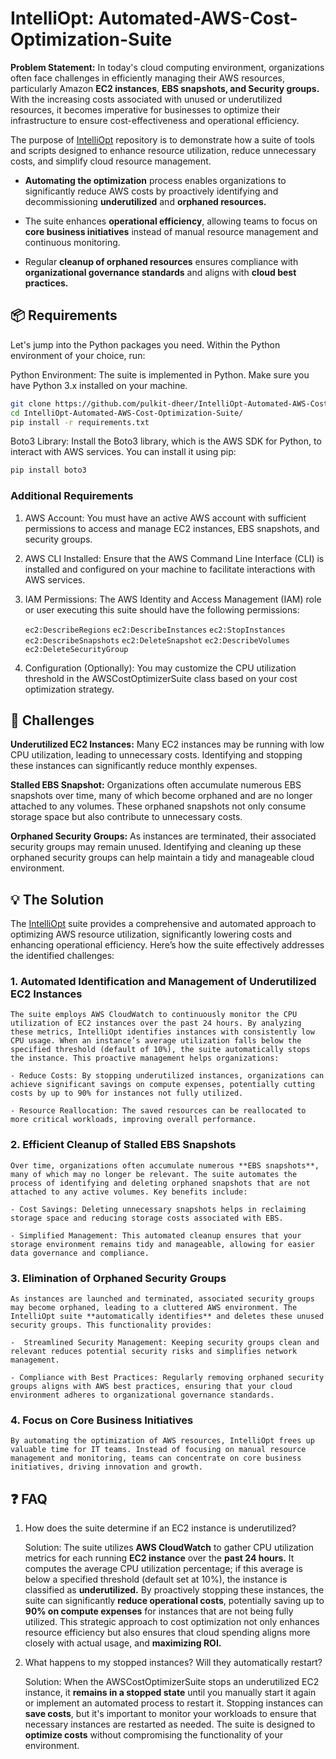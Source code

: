 # IntelliOpt: Automated-AWS-Cost-Optimization-Suite

**Problem Statement:**  In today's cloud computing environment, organizations often face challenges in efficiently managing their AWS resources, particularly Amazon **EC2 instances**, **EBS snapshots, and Security groups.** With the increasing costs associated with unused or underutilized resources, it becomes imperative for businesses to optimize their infrastructure to ensure cost-effectiveness and operational efficiency.


The purpose of [IntelliOpt](https://github.com/pulkit-dheer/IntelliOpt-Automated-AWS-Cost-Optimization-Suite.git) repository is to demonstrate how a suite of tools and scripts designed to enhance resource utilization, reduce unnecessary costs, and simplify cloud resource management.


- **Automating the optimization** process enables organizations to significantly reduce AWS costs by proactively identifying and decommissioning **underutilized** and **orphaned resources.**

- The suite enhances **operational efficiency**, allowing teams to focus on **core business initiatives** instead of manual resource management and continuous monitoring.

- Regular **cleanup of orphaned resources** ensures compliance with **organizational governance standards** and aligns with **cloud best practices.**


## 📦 Requirements

Let's jump into the Python packages you need. Within the Python environment of your choice, run:

Python Environment: The suite is implemented in Python. Make sure you have Python 3.x installed on your machine.


```bash
git clone https://github.com/pulkit-dheer/IntelliOpt-Automated-AWS-Cost-Optimization-Suite.git
cd IntelliOpt-Automated-AWS-Cost-Optimization-Suite/
pip install -r requirements.txt
```

Boto3 Library: Install the Boto3 library, which is the AWS SDK for Python, to interact with AWS services. You can install it using pip:

```bash
pip install boto3
```


### Additional Requirements

1. AWS Account: You must have an active AWS account with sufficient permissions to access and manage EC2 instances, EBS snapshots, and security groups.

2. AWS CLI Installed: Ensure that the AWS Command Line Interface (CLI) is installed and configured on your machine to facilitate interactions with AWS services.

3. IAM Permissions: The AWS Identity and Access Management (IAM) role or user executing this suite should have the following permissions:

    `ec2:DescribeRegions` 
    `ec2:DescribeInstances`
    `ec2:StopInstances`
    `ec2:DescribeSnapshots`
    `ec2:DeleteSnapshot`
    `ec2:DescribeVolumes`
    `ec2:DeleteSecurityGroup`


4. Configuration (Optionally): You may customize the CPU utilization threshold in the AWSCostOptimizerSuite class based on your cost optimization strategy. 





## 🎯 Challenges
**Underutilized EC2 Instances:** Many EC2 instances may be running with low CPU utilization, leading to unnecessary costs. Identifying and stopping these instances can significantly reduce monthly expenses.

**Stalled EBS Snapshot:** Organizations often accumulate numerous EBS snapshots over time, many of which become orphaned and are no longer attached to any volumes. These orphaned snapshots not only consume storage space but also contribute to unnecessary costs.

**Orphaned Security Groups:** As instances are terminated, their associated security groups may remain unused. Identifying and cleaning up these orphaned security groups can help maintain a tidy and manageable cloud environment.


## 💡 The Solution

The [IntelliOpt](https://github.com/pulkit-dheer/IntelliOpt-Automated-AWS-Cost-Optimization-Suite.git) suite provides a comprehensive and automated approach to optimizing AWS resource utilization, significantly lowering costs and enhancing operational efficiency. Here’s how the suite effectively addresses the identified challenges:

### 1. Automated Identification and Management of Underutilized EC2 Instances

    The suite employs AWS CloudWatch to continuously monitor the CPU utilization of EC2 instances over the past 24 hours. By analyzing these metrics, IntelliOpt identifies instances with consistently low CPU usage. When an instance’s average utilization falls below the specified threshold (default of 10%), the suite automatically stops the instance. This proactive management helps organizations:

    - Reduce Costs: By stopping underutilized instances, organizations can achieve significant savings on compute expenses, potentially cutting costs by up to 90% for instances not fully utilized.

    - Resource Reallocation: The saved resources can be reallocated to more critical workloads, improving overall performance.

### 2. Efficient Cleanup of Stalled EBS Snapshots

    Over time, organizations often accumulate numerous **EBS snapshots**, many of which may no longer be relevant. The suite automates the process of identifying and deleting orphaned snapshots that are not attached to any active volumes. Key benefits include:

    - Cost Savings: Deleting unnecessary snapshots helps in reclaiming storage space and reducing storage costs associated with EBS.

    - Simplified Management: This automated cleanup ensures that your storage environment remains tidy and manageable, allowing for easier data governance and compliance.

### 3. Elimination of Orphaned Security Groups

    As instances are launched and terminated, associated security groups may become orphaned, leading to a cluttered AWS environment. The IntelliOpt suite **automatically identifies** and deletes these unused security groups. This functionality provides:

    -  Streamlined Security Management: Keeping security groups clean and relevant reduces potential security risks and simplifies network management.

    - Compliance with Best Practices: Regularly removing orphaned security groups aligns with AWS best practices, ensuring that your cloud environment adheres to organizational governance standards.


### 4. Focus on Core Business Initiatives

    By automating the optimization of AWS resources, IntelliOpt frees up valuable time for IT teams. Instead of focusing on manual resource management and monitoring, teams can concentrate on core business initiatives, driving innovation and growth.


## ❓ FAQ
1. How does the suite determine if an EC2 instance is underutilized?

    Solution: The suite utilizes **AWS CloudWatch** to gather CPU utilization metrics for each running **EC2 instance** over the **past 24 hours.** It computes the average CPU utilization percentage; if this average is below a specified threshold (default set at 10%), the instance is classified as **underutilized.** By proactively stopping these instances, the suite can significantly **reduce operational costs**, potentially saving up to **90% on compute expenses** for instances that are not being fully utilized. This strategic approach to cost optimization not only enhances resource efficiency but also ensures that cloud spending aligns more closely with actual usage, and **maximizing ROI.**

2. What happens to my stopped instances? Will they automatically restart?

    Solution: When the AWSCostOptimizerSuite stops an underutilized EC2 instance, it **remains in a stopped state** until you manually start it again or implement an automated process to restart it. Stopping instances can **save costs**, but it's important to monitor your workloads to ensure that necessary instances are restarted as needed. The suite is designed to **optimize costs** without compromising the functionality of your environment.

